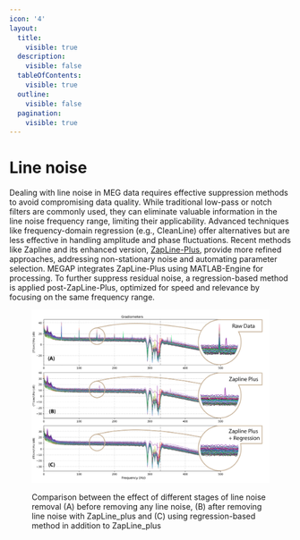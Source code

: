 ```yaml
---
icon: '4'
layout:
  title:
    visible: true
  description:
    visible: false
  tableOfContents:
    visible: true
  outline:
    visible: false
  pagination:
    visible: true
---
```


# Line noise

Dealing with line noise in MEG data requires effective suppression methods to avoid compromising data quality. While traditional low-pass or notch filters are commonly used, they can eliminate valuable information in the line noise frequency range, limiting their applicability. Advanced techniques like frequency-domain regression (e.g., CleanLine) offer alternatives but are less effective in handling amplitude and phase fluctuations. Recent methods like Zapline and its enhanced version, [ZapLine-Plus](https://onlinelibrary.wiley.com/doi/full/10.1002/hbm.25832), provide more refined approaches, addressing non-stationary noise and automating parameter selection. MEGAP integrates ZapLine-Plus using MATLAB-Engine for processing. To further suppress residual noise, a regression-based method is applied post-ZapLine-Plus, optimized for speed and relevance by focusing on the same frequency range.

<figure><img src="../../.gitbook/assets/figure 4.png" alt=""><figcaption><p>Comparison between the effect of different stages of line noise removal (A) before removing any line noise, (B) after removing line noise with ZapLine_plus and (C) using regression-based method in addition to ZapLine_plus</p></figcaption></figure>
